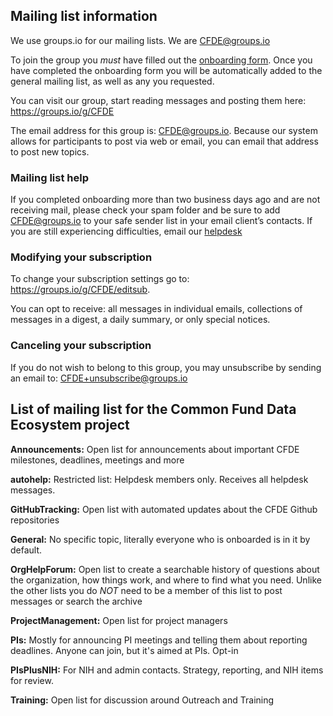 ## Mailing list information

We use groups.io for our mailing lists. We are CFDE@groups.io 

To join the group you *must* have filled out the [onboarding form](https://forms.gle/H3ThBxzYYHdauaKJ8). 
Once you have completed the onboarding form you will be automatically added to the general mailing list, 
as well as any you requested.

You can visit our group, start reading messages and posting them here: https://groups.io/g/CFDE

The email address for this group is: CFDE@groups.io. Because our system allows for participants 
to post via web or email, you can email that address to post new topics.

### Mailing list help

If you completed onboarding more than two business days ago and are not receiving mail, 
please check your spam folder and be sure to add CFDE@groups.io to your safe sender list
in your email client’s contacts. If you are still experiencing difficulties, email our
[helpdesk](mailto:coordination+int+1481+4810093048235559374@CFDE.groups.io)

### Modifying your subscription

To change your subscription settings go to: https://groups.io/g/CFDE/editsub. 

You can opt to receive: all messages in individual emails, collections of messages in a digest, a daily summary, or only special notices.

### Canceling your subscription

If you do not wish to belong to this group, you may unsubscribe by sending an email to: CFDE+unsubscribe@groups.io

## List of mailing list for the Common Fund Data Ecosystem project

**Announcements:** Open list for announcements about important CFDE milestones, deadlines, meetings and more

**autohelp:** Restricted list: Helpdesk members only. Receives all helpdesk messages.

**GitHubTracking:** Open list with automated updates about the CFDE Github repositories

**General:** No specific topic, literally everyone who is onboarded is in it by default. 

**OrgHelpForum:** Open list to create a searchable history of questions about the organization, 
how things work, and where to find what you need. Unlike the other lists you do *NOT* need to 
be a member of this list to post messages or search the archive

**ProjectManagement:** Open list for project managers

**PIs:** Mostly for announcing PI meetings and telling them about reporting deadlines. Anyone can join, but it's aimed at PIs. Opt-in

**PIsPlusNIH:** For NIH and admin contacts. Strategy, reporting, and NIH items for review.

**Training:** Open list for discussion around Outreach and Training







